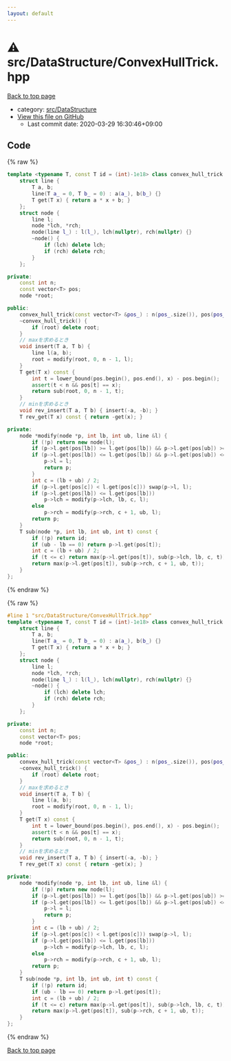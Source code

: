 ```yaml
---
layout: default
---
```


<!-- mathjax config similar to math.stackexchange -->
<script type="text/javascript" async
  src="https://cdnjs.cloudflare.com/ajax/libs/mathjax/2.7.5/MathJax.js?config=TeX-MML-AM_CHTML">
</script>
<script type="text/x-mathjax-config">
  MathJax.Hub.Config({
    TeX: { equationNumbers: { autoNumber: "AMS" }},
    tex2jax: {
      inlineMath: [ ['$','$'] ],
      processEscapes: true
    },
    "HTML-CSS": { matchFontHeight: false },
    displayAlign: "left",
    displayIndent: "2em"
  });
</script>

<script type="text/javascript" src="https://cdnjs.cloudflare.com/ajax/libs/jquery/3.4.1/jquery.min.js"></script>
<script src="https://cdn.jsdelivr.net/npm/jquery-balloon-js@1.1.2/jquery.balloon.min.js" integrity="sha256-ZEYs9VrgAeNuPvs15E39OsyOJaIkXEEt10fzxJ20+2I=" crossorigin="anonymous"></script>
<script type="text/javascript" src="../../../assets/js/copy-button.js"></script>
<link rel="stylesheet" href="../../../assets/css/copy-button.css" />


# :warning: src/DataStructure/ConvexHullTrick.hpp

<a href="../../../index.html">Back to top page</a>

* category: <a href="../../../index.html#e73c6b5872115ad0f2896f8e8476ef39">src/DataStructure</a>
* <a href="{{ site.github.repository_url }}/blob/master/src/DataStructure/ConvexHullTrick.hpp">View this file on GitHub</a>
    - Last commit date: 2020-03-29 16:30:46+09:00




## Code

<a id="unbundled"></a>
{% raw %}
```cpp
template <typename T, const T id = (int)-1e18> class convex_hull_trick {
    struct line {
        T a, b;
        line(T a_ = 0, T b_ = 0) : a(a_), b(b_) {}
        T get(T x) { return a * x + b; }
    };
    struct node {
        line l;
        node *lch, *rch;
        node(line l_) : l(l_), lch(nullptr), rch(nullptr) {}
        ~node() {
            if (lch) delete lch;
            if (rch) delete rch;
        }
    };

private:
    const int n;
    const vector<T> pos;
    node *root;

public:
    convex_hull_trick(const vector<T> &pos_) : n(pos_.size()), pos(pos_), root(nullptr) {}
    ~convex_hull_trick() {
        if (root) delete root;
    }
    // maxを求めるとき
    void insert(T a, T b) {
        line l(a, b);
        root = modify(root, 0, n - 1, l);
    }
    T get(T x) const {
        int t = lower_bound(pos.begin(), pos.end(), x) - pos.begin();
        assert(t < n && pos[t] == x);
        return sub(root, 0, n - 1, t);
    }
    // minを求めるとき
    void rev_insert(T a, T b) { insert(-a, -b); }
    T rev_get(T x) const { return -get(x); }

private:
    node *modify(node *p, int lb, int ub, line &l) {
        if (!p) return new node(l);
        if (p->l.get(pos[lb]) >= l.get(pos[lb]) && p->l.get(pos[ub]) >= l.get(pos[ub])) return p;
        if (p->l.get(pos[lb]) <= l.get(pos[lb]) && p->l.get(pos[ub]) <= l.get(pos[ub])) {
            p->l = l;
            return p;
        }
        int c = (lb + ub) / 2;
        if (p->l.get(pos[c]) < l.get(pos[c])) swap(p->l, l);
        if (p->l.get(pos[lb]) <= l.get(pos[lb]))
            p->lch = modify(p->lch, lb, c, l);
        else
            p->rch = modify(p->rch, c + 1, ub, l);
        return p;
    }
    T sub(node *p, int lb, int ub, int t) const {
        if (!p) return id;
        if (ub - lb == 0) return p->l.get(pos[t]);
        int c = (lb + ub) / 2;
        if (t <= c) return max(p->l.get(pos[t]), sub(p->lch, lb, c, t));
        return max(p->l.get(pos[t]), sub(p->rch, c + 1, ub, t));
    }
};

```
{% endraw %}

<a id="bundled"></a>
{% raw %}
```cpp
#line 1 "src/DataStructure/ConvexHullTrick.hpp"
template <typename T, const T id = (int)-1e18> class convex_hull_trick {
    struct line {
        T a, b;
        line(T a_ = 0, T b_ = 0) : a(a_), b(b_) {}
        T get(T x) { return a * x + b; }
    };
    struct node {
        line l;
        node *lch, *rch;
        node(line l_) : l(l_), lch(nullptr), rch(nullptr) {}
        ~node() {
            if (lch) delete lch;
            if (rch) delete rch;
        }
    };

private:
    const int n;
    const vector<T> pos;
    node *root;

public:
    convex_hull_trick(const vector<T> &pos_) : n(pos_.size()), pos(pos_), root(nullptr) {}
    ~convex_hull_trick() {
        if (root) delete root;
    }
    // maxを求めるとき
    void insert(T a, T b) {
        line l(a, b);
        root = modify(root, 0, n - 1, l);
    }
    T get(T x) const {
        int t = lower_bound(pos.begin(), pos.end(), x) - pos.begin();
        assert(t < n && pos[t] == x);
        return sub(root, 0, n - 1, t);
    }
    // minを求めるとき
    void rev_insert(T a, T b) { insert(-a, -b); }
    T rev_get(T x) const { return -get(x); }

private:
    node *modify(node *p, int lb, int ub, line &l) {
        if (!p) return new node(l);
        if (p->l.get(pos[lb]) >= l.get(pos[lb]) && p->l.get(pos[ub]) >= l.get(pos[ub])) return p;
        if (p->l.get(pos[lb]) <= l.get(pos[lb]) && p->l.get(pos[ub]) <= l.get(pos[ub])) {
            p->l = l;
            return p;
        }
        int c = (lb + ub) / 2;
        if (p->l.get(pos[c]) < l.get(pos[c])) swap(p->l, l);
        if (p->l.get(pos[lb]) <= l.get(pos[lb]))
            p->lch = modify(p->lch, lb, c, l);
        else
            p->rch = modify(p->rch, c + 1, ub, l);
        return p;
    }
    T sub(node *p, int lb, int ub, int t) const {
        if (!p) return id;
        if (ub - lb == 0) return p->l.get(pos[t]);
        int c = (lb + ub) / 2;
        if (t <= c) return max(p->l.get(pos[t]), sub(p->lch, lb, c, t));
        return max(p->l.get(pos[t]), sub(p->rch, c + 1, ub, t));
    }
};

```
{% endraw %}

<a href="../../../index.html">Back to top page</a>

